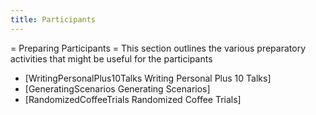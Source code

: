 ```yaml
---
title: Participants
---
```

= Preparing Participants =
This section outlines the various preparatory activities that might be useful for the participants
 * [WritingPersonalPlus10Talks Writing Personal Plus 10 Talks]
 * [GeneratingScenarios Generating Scenarios]
 * [RandomizedCoffeeTrials Randomized Coffee Trials]